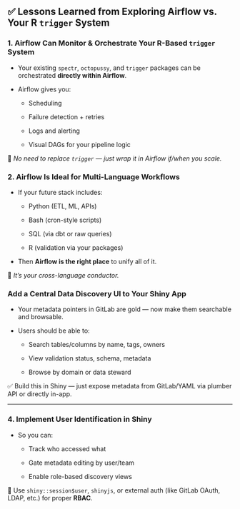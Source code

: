 

## ✅ Lessons Learned from Exploring Airflow vs. Your R `trigger` System

### 1. **Airflow Can Monitor & Orchestrate Your R-Based `trigger` System**

- Your existing `spectr`, `octopussy`, and `trigger` packages can be orchestrated **directly within Airflow**.
    
- Airflow gives you:
    
    - Scheduling
        
    - Failure detection + retries
        
    - Logs and alerting
        
    - Visual DAGs for your pipeline logic
        

📌 _No need to replace `trigger` — just wrap it in Airflow if/when you scale._

### 2. **Airflow Is Ideal for Multi-Language Workflows**

- If your future stack includes:
    
    - Python (ETL, ML, APIs)
        
    - Bash (cron-style scripts)
        
    - SQL (via dbt or raw queries)
        
    - R (validation via your packages)
        
- Then **Airflow is the right place** to unify all of it.
    

🧠 _It’s your cross-language conductor._

### **Add a Central Data Discovery UI to Your Shiny App**

- Your metadata pointers in GitLab are gold — now make them searchable and browsable.
    
- Users should be able to:
    
    - Search tables/columns by name, tags, owners
        
    - View validation status, schema, metadata
        
    - Browse by domain or data steward
        

✅ Build this in Shiny — just expose metadata from GitLab/YAML via plumber API or directly in-app.

---

### 4. **Implement User Identification in Shiny**

- So you can:
    
    - Track who accessed what
        
    - Gate metadata editing by user/team
        
    - Enable role-based discovery views
        

🔐 Use `shiny::session$user`, `shinyjs`, or external auth (like GitLab OAuth, LDAP, etc.) for proper **RBAC**.
